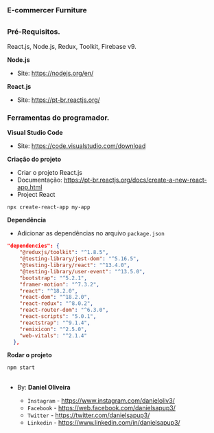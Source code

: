 ##
### E-commercer Furniture
##


### Pré-Requisitos.

React.js, Node.js, Redux, Toolkit, Firebase v9.

**Node.js**
- Site: https://nodejs.org/en/

**React.js**
- Site: https://pt-br.reactjs.org/



### Ferramentas do programador.

**Visual Studio Code**
- Site: https://code.visualstudio.com/download


**Criação do projeto**
- Criar o projeto React.js
- Documentação: https://pt-br.reactjs.org/docs/create-a-new-react-app.html
- Project React
```
npx create-react-app my-app
```
**Dependência**
- Adicionar as dependências no arquivo `package.json`
```json
"dependencies": {
    "@reduxjs/toolkit": "^1.8.5",
    "@testing-library/jest-dom": "^5.16.5",
    "@testing-library/react": "^13.4.0",
    "@testing-library/user-event": "^13.5.0",
    "bootstrap": "^5.2.1",
    "framer-motion": "^7.3.2",
    "react": "^18.2.0",
    "react-dom": "^18.2.0",
    "react-redux": "^8.0.2",
    "react-router-dom": "^6.3.0",
    "react-scripts": "5.0.1",
    "reactstrap": "^9.1.4",
    "remixicon": "^2.5.0",
    "web-vitals": "^2.1.4"
  },
```

**Rodar o projeto**
```
npm start
```












##

- By:  **Daniel Oliveira**

  - `Instagram` - https://www.instagram.com/danieloliv3/
  - `Facebook` - https://web.facebook.com/danielsapup3/
  - `Twitter` - https://twitter.com/danielsapup3/
  - `Linkedin` - https://www.linkedin.com/in/danielsapup3/

  ##
